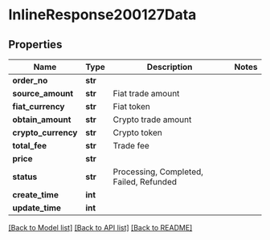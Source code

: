 # InlineResponse200127Data

## Properties
Name | Type | Description | Notes
------------ | ------------- | ------------- | -------------
**order_no** | **str** |  | 
**source_amount** | **str** | Fiat trade amount | 
**fiat_currency** | **str** | Fiat token | 
**obtain_amount** | **str** | Crypto trade amount | 
**crypto_currency** | **str** | Crypto token | 
**total_fee** | **str** | Trade fee | 
**price** | **str** |  | 
**status** | **str** | Processing, Completed, Failed, Refunded | 
**create_time** | **int** |  | 
**update_time** | **int** |  | 

[[Back to Model list]](../README.md#documentation-for-models) [[Back to API list]](../README.md#documentation-for-api-endpoints) [[Back to README]](../README.md)

